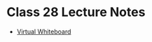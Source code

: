 # Class 28 Lecture Notes

* [Virtual Whiteboard](https://projects.invisionapp.com/freehand/document/a6y4opYwl)
